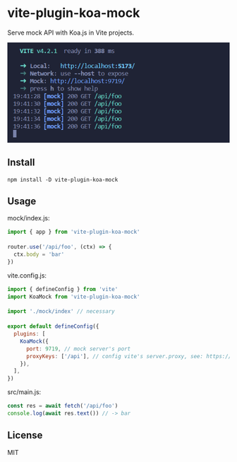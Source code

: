 # vite-plugin-koa-mock

Serve mock API with Koa.js in Vite projects.

![logger](./images/logger.png)

## Install

```shell
npm install -D vite-plugin-koa-mock
```

## Usage

mock/index.js:

```javascript
import { app } from 'vite-plugin-koa-mock'

router.use('/api/foo', (ctx) => {
  ctx.body = 'bar'
})
```

vite.config.js:

```javascript
import { defineConfig } from 'vite'
import KoaMock from 'vite-plugin-koa-mock'

import './mock/index' // necessary

export default defineConfig({
  plugins: [
    KoaMock({
      port: 9719, // mock server's port
      proxyKeys: ['/api'], // config vite's server.proxy, see: https://vitejs.dev/config/server-options.html#server-proxy
    }),
  ],
})
```

src/main.js:

```javascript
const res = await fetch('/api/foo')
console.log(await res.text()) // -> bar
```

## License

MIT
